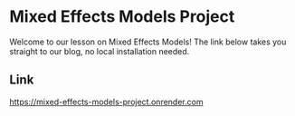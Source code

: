 # Mixed Effects Models Project
Welcome to our lesson on Mixed Effects Models! The link below takes you straight to our blog, no local installation needed.
## Link
https://mixed-effects-models-project.onrender.com
